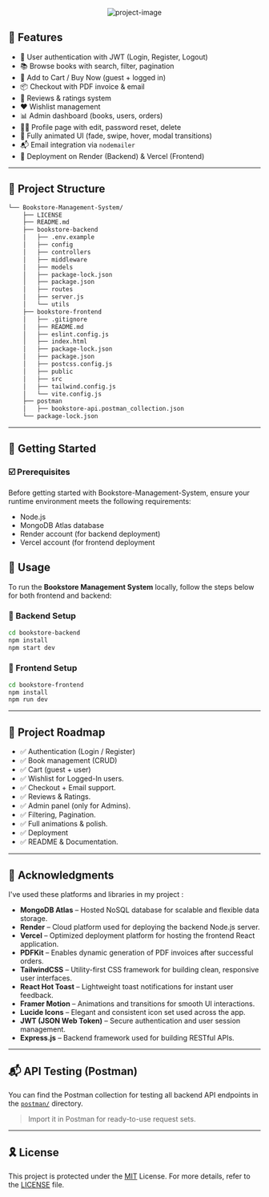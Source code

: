 <p align="center"><img src="https://socialify.git.ci/vippium/Bookstore-Management-System/image?custom_description=&amp;custom_language=React&amp;description=1&amp;font=Jost&amp;language=1&amp;name=1&amp;pattern=Transparent&amp;theme=Auto" alt="project-image"></p>


## 👾 Features

- 🔐 User authentication with JWT (Login, Register, Logout)
- 📚 Browse books with search, filter, pagination
- 🛒 Add to Cart / Buy Now (guest + logged in)
- 📦 Checkout with PDF invoice & email
- 💬 Reviews & ratings system
- ❤️ Wishlist management
- 📊 Admin dashboard (books, users, orders)
- 🧑‍💻 Profile page with edit, password reset, delete
- 🌈 Fully animated UI (fade, swipe, hover, modal transitions)
- 📬 Email integration via `nodemailer`
- 📄 Deployment on Render (Backend) & Vercel (Frontend)

---

## 📁 Project Structure

```sh
└── Bookstore-Management-System/
    ├── LICENSE
    ├── README.md
    ├── bookstore-backend
    │   ├── .env.example
    │   ├── config
    │   ├── controllers
    │   ├── middleware
    │   ├── models
    │   ├── package-lock.json
    │   ├── package.json
    │   ├── routes
    │   ├── server.js
    │   └── utils
    ├── bookstore-frontend
    │   ├── .gitignore
    │   ├── README.md
    │   ├── eslint.config.js
    │   ├── index.html
    │   ├── package-lock.json
    │   ├── package.json
    │   ├── postcss.config.js
    │   ├── public
    │   ├── src
    │   ├── tailwind.config.js
    │   └── vite.config.js
    ├── postman
    │   ├── bookstore-api.postman_collection.json
    └── package-lock.json
```

---
## 🚀 Getting Started

### ☑️ Prerequisites

Before getting started with Bookstore-Management-System, ensure your runtime environment meets the following requirements:

- Node.js
- MongoDB Atlas database
- Render account (for backend deployment)
- Vercel account (for frontend deployment

## 🚀 Usage

To run the **Bookstore Management System** locally, follow the steps below for both frontend and backend:

### 🔧 Backend Setup

```bash
cd bookstore-backend
npm install
npm start dev
```
### 🎨 Frontend Setup

``` bash
cd bookstore-frontend
npm install
npm run dev
```

---
## 📌 Project Roadmap

- ✅ Authentication (Login / Register)
- ✅ Book management (CRUD)
- ✅ Cart (guest + user)
- ✅ Wishlist for Logged-In users.
- ✅ Checkout + Email support.
- ✅ Reviews & Ratings.
- ✅ Admin panel (only for Admins).
- ✅ Filtering, Pagination.
- ✅ Full animations & polish.
- ✅ Deployment
- ✅ README & Documentation.

---

## 🙌 Acknowledgments

I've used these platforms and libraries in my project :

- **MongoDB Atlas** – Hosted NoSQL database for scalable and flexible data storage.
- **Render** – Cloud platform used for deploying the backend Node.js server.
- **Vercel** – Optimized deployment platform for hosting the frontend React application.
- **PDFKit** – Enables dynamic generation of PDF invoices after successful orders.
- **TailwindCSS** – Utility-first CSS framework for building clean, responsive user interfaces.
- **React Hot Toast** – Lightweight toast notifications for instant user feedback.
- **Framer Motion** – Animations and transitions for smooth UI interactions.
- **Lucide Icons** – Elegant and consistent icon set used across the app.
- **JWT (JSON Web Token)** – Secure authentication and user session management.
- **Express.js** – Backend framework used for building RESTful APIs.

---

## 📬 API Testing (Postman)

You can find the Postman collection for testing all backend API endpoints in the [`postman/`](./postman) directory.

> Import it in Postman for ready-to-use request sets.

---

## 🎗 License

This project is protected under the [MIT](https://choosealicense.com/licenses) License. For more details, refer to the [LICENSE](https://choosealicense.com/licenses/) file.

